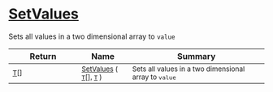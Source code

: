 # [SetValues](./ArrayExtension-100663388.md)

Sets all values in a two dimensional array to `value`

| Return | Name | Summary | 
| --- | --- | --- | 
| <sub>[T](./ArrayExtension-100663388.md)[]</sub><img width=200/>| <sub>[SetValues](./ArrayExtension-100663388.md) ( [`T`](./ArrayExtension-100663388.md)[], [`T`](./ArrayExtension-100663388.md) )</sub>| <sub>Sets all values in a two dimensional array to `value`</sub><img width=200/>| <br>


